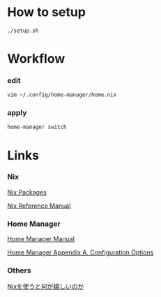 # How to setup
```bash
./setup.sh
```

# Workflow
### edit
```bash
vim ~/.config/home-manager/home.nix
```

### apply
```bash
home-manager switch
```

# Links
### Nix
[Nix Packages](https://search.nixos.org/packages "Nix package search")

[Nix Reference Manual](https://nixos.org/manual/nix/stable/introduction.html "Nix Reference Manual")

### Home Manager 
[Home Manager Manual](https://nix-community.github.io/home-manager/index.html "Home Manager Manual")

[Home Manager Appendix A. Configuration Options](https://rycee.gitlab.io/home-manager/options.html "Home Manager Appendix A. Configuration Options")

### Others
[Nixを使うと何が嬉しいのか](https://scrapbox.io/mrsekut-p/Nix%E3%82%92%E4%BD%BF%E3%81%86%E3%81%A8%E4%BD%95%E3%81%8C%E5%AC%89%E3%81%97%E3%81%84%E3%81%AE%E3%81%8B "Nixを使うと何が嬉しいのか")
